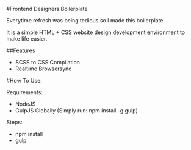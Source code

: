 #Frontend Designers Boilerplate

Everytime refresh was being tedious so I made this boilerplate.

It is a simple HTML + CSS website design development environment to make life easier.

##Features
* SCSS to CSS Compilation
* Realtime Browsersync

#How To Use:

Requirements:
* NodeJS
* GulpJS Globally (Simply run: npm install -g gulp)

Steps:
* npm install
* gulp
